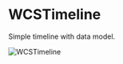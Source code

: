 # WCSTimeline
Simple timeline with data model.

![WCSTimeline](/screens/1.PNGg?raw=true "WCSTimeline")
